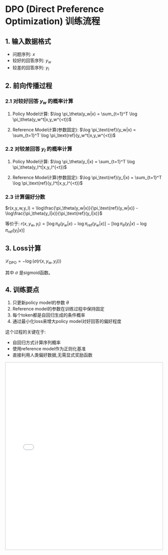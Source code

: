
# DPO (Direct Preference Optimization) 训练流程

## 1. 输入数据格式

- 问题序列: $x$
- 较好的回答序列: $y_w$
- 较差的回答序列: $y_l$

## 2. 前向传播过程

### 2.1 对较好回答 $y_w$ 的概率计算
1. Policy Model计算:
   $\log \pi_\theta(y_w|x) = \sum_{t=1}^T \log \pi_\theta(y_w^t|x,y_w^{<t})$

2. Reference Model计算(参数固定):
   $\log \pi_\text{ref}(y_w|x) = \sum_{t=1}^T \log \pi_\text{ref}(y_w^t|x,y_w^{<t})$

### 2.2 对较差回答 $y_l$ 的概率计算
1. Policy Model计算:
   $\log \pi_\theta(y_l|x) = \sum_{t=1}^T \log \pi_\theta(y_l^t|x,y_l^{<t})$

2. Reference Model计算(参数固定):
   $\log \pi_\text{ref}(y_l|x) = \sum_{t=1}^T \log \pi_\text{ref}(y_l^t|x,y_l^{<t})$

### 2.3 计算偏好分数
$r(x,y_w,y_l) = \log\frac{\pi_\theta(y_w|x)}{\pi_\text{ref}(y_w|x)} - \log\frac{\pi_\theta(y_l|x)}{\pi_\text{ref}(y_l|x)}$

等价于:
$r(x,y_w,y_l) = [\log \pi_\theta(y_w|x) - \log \pi_\text{ref}(y_w|x)] - [\log \pi_\theta(y_l|x) - \log \pi_\text{ref}(y_l|x)]$

## 3. Loss计算
$\mathcal{L}_\text{DPO} = -\log(\sigma(r(x,y_w,y_l)))$

其中 $\sigma$ 是sigmoid函数。

## 4. 训练要点
1. 只更新policy model的参数 $\theta$
2. Reference model的参数在训练过程中保持固定
3. 每个token都是自回归生成的条件概率
4. 通过最小化loss来增大policy model对好回答的偏好程度

这个过程的关键在于:

- 自回归方式计算序列概率
- 使用reference model作为正则化基准
- 直接利用人类偏好数据,无需显式奖励函数



<iframe src="/AIDIY/RLHF_Pages/DPO_viz.html" width="100%" height="600px" style="border: 1px solid #ccc;" title="DPO Interactive Content">
    您的浏览器不支持 iframe，无法加载交互式内容。
    请 <a href="/AIDIY/RLHF_Pages/DPO_viz.html" target="_blank">点击这里在新窗口中查看</a>。
</iframe>



<script src="https://giscus.app/client.js"
        data-repo="InuyashaYang/AIDIY"
        data-repo-id="R_kgDOM1VVTQ"
        data-category="Announcements"
        data-category-id="DIC_kwDOM1VVTc4Ckls_"
        data-mapping="pathname"
        data-strict="0"
        data-reactions-enabled="1"
        data-emit-metadata="0"
        data-input-position="bottom"
        data-theme="preferred_color_scheme"
        data-lang="zh-CN"
        crossorigin="anonymous"
        async>
</script>
